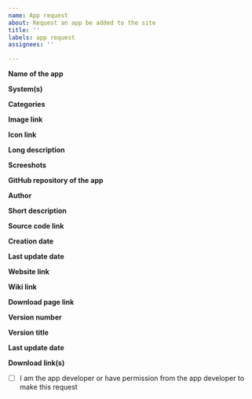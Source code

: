 ```yaml
---
name: App request
about: Request an app be added to the site
title: ''
labels: app request
assignees: ''

---
```

<!-- These lines are comments, they won't show up when submitted -->
<!-- Please don't delete the **bold text**, put your info below it -->
**Name of the app**


<!-- The system(s) the app is native for, so a .nds app that works on 3DS is just DS, also only DS and 3DS requests are accepted -->
**System(s)**


<!-- The general rule is that a category should have at least 4 apps to be added, so these may not be used exactly, but suggestions are welcome -->
**Categories**


<!-- For 3DS apps with a 2D banner, that works well -->
**Image link**


<!-- Usually the app icon that's used on the home menu -->
**Icon link**


<!-- You can use HTML and / or Markdown in this, shown on the app's download page -->
**Long description**


<!-- Screenshots of the app to show on the website and in Universal-Updater. Ideally they should be both screens with no separation and nothing extra around them, just 400x480 (for 3DS) or 256x384 (for DS). Animated GIFs can be shown on the website, but not in Universal-Updater. -->
**Screeshots**


<!-- Used to automatically gather most metadata, only GitHub and Bitbucket are supported currently but other things with a decent API can be added -->
**GitHub repository of the app**


<!-- If you've provided a GitHub repository, then only fill out the rest if you want different information than your GitHub repository has. It can all be automatically gathered through the GitHub API -->
**Author**


<!-- Will be shown on the app cards and in Universal-Updater -->
**Short description**


**Source code link**


**Creation date**


**Last update date**


**Website link**


**Wiki link**


**Download page link**


**Version number**


**Version title**


**Last update date**


<!-- If there are prereleases or nightly (or hourly or commit or so) builds then mark them as such and they can be separated. Also if you have nightly or so builds in addition to GitHub releases then add them here, they must be at a static link though and won't have update tracking -->
**Download link(s)**


<!-- Replace the space between the brackets below with an X to confirm, and if you aren't the developer then please actually check it's alright -->
- [ ] I am the app developer or have permission from the app developer to make this request
